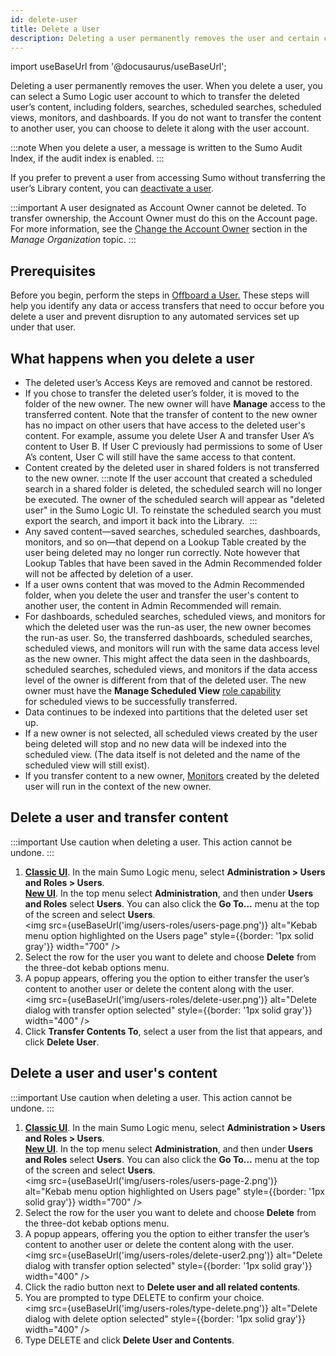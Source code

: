```yaml
---
id: delete-user
title: Delete a User
description: Deleting a user permanently removes the user and certain content types.
---
```


import useBaseUrl from '@docusaurus/useBaseUrl';

Deleting a user permanently removes the user. When you delete a user, you can select a Sumo Logic user account to which to transfer the deleted user’s content, including folders, searches, scheduled searches, scheduled views, monitors, and dashboards. If you do not want to transfer the content to another user, you can choose to delete it along with the user account.

:::note
When you delete a user, a message is written to the Sumo Audit Index, if the audit index is enabled.
:::

If you prefer to prevent a user from accessing Sumo without transferring the user’s Library content, you can [deactivate a user](deactivate-activate-user.md).

:::important
A user designated as Account Owner cannot be deleted. To transfer ownership, the Account Owner must do this on the Account page. For more information, see the [Change the Account Owner](/docs/manage/manage-subscription/create-and-manage-orgs/manage-org-settings) section in the *Manage Organization* topic.
:::

## Prerequisites

Before you begin, perform the steps in [Offboard a User.](offboard-user.md) These steps will help you identify any data or access transfers that need to occur before you delete a user and prevent disruption to any automated services set up under that user.

## What happens when you delete a user

* The deleted user’s Access Keys are removed and cannot be restored.
* If you chose to transfer the deleted user’s folder, it is moved to the folder of the new owner. The new owner will have **Manage** access to the transferred content. Note that the transfer of content to the new owner has no impact on other users that have access to the deleted user's content. For example, assume you delete User A and transfer User A’s content to User B. If User C previously had permissions to some of User A’s content, User C will still have the same access to that content. 
* Content created by the deleted user in shared folders is not transferred to the new owner.
   :::note
   If the user account that created a scheduled search in a shared folder is deleted, the scheduled search will no longer be executed. The owner of the scheduled search will appear as "deleted user" in the Sumo Logic UI. To reinstate the scheduled search you must export the search, and import it back into the Library. 
   :::
* Any saved content—saved searches, scheduled searches, dashboards, monitors, and so on—that depend on a Lookup Table created by the user being deleted may no longer run correctly. Note however that Lookup Tables that have been saved in the Admin Recommended folder will not be affected by deletion of a user.
* If a user owns content that was moved to the Admin Recommended folder, when you delete the user and transfer the user's content to another user, the content in Admin Recommended will remain.
* For dashboards, scheduled searches, scheduled views, and monitors for which the deleted user was the run-as user, the new owner becomes the run-as user. So, the transferred dashboards, scheduled searches, scheduled views, and monitors will run with the same data access level as the new owner. This might affect the data seen in the dashboards, scheduled searches, scheduled views, and monitors if the data access level of the owner is different from that of the deleted user. The new owner must have the **Manage Scheduled View** [role capability](../roles/role-capabilities.md) for scheduled views to be successfully transferred.
* Data continues to be indexed into partitions that the deleted user set up. 
* If a new owner is not selected, all scheduled views created by the user being deleted will stop and no new data will be indexed into the scheduled view. (The data itself is not deleted and the name of the scheduled view will still exist).  
* If you transfer content to a new owner, [Monitors](/docs/alerts/monitors) created by the deleted user will run in the context of the new owner.

## Delete a user and transfer content

:::important
Use caution when deleting a user. This action cannot be undone.
:::

1. [**Classic UI**](/docs/get-started/sumo-logic-ui-classic). In the main Sumo Logic menu, select **Administration > Users and Roles > Users**. <br/>[**New UI**](/docs/get-started/sumo-logic-ui). In the top menu select **Administration**, and then under **Users and Roles** select **Users**. You can also click the **Go To...** menu at the top of the screen and select **Users**.  <br/><img src={useBaseUrl('img/users-roles/users-page.png')} alt="Kebab menu option highlighted on the Users page" style={{border: '1px solid gray'}} width="700" />
1. Select the row for the user you want to delete and choose **Delete** from the three-dot kebab options menu.
1. A popup appears, offering you the option to either transfer the user’s content to another user or delete the content along with the user. <br/><img src={useBaseUrl('img/users-roles/delete-user.png')} alt="Delete dialog with transfer option selected" style={{border: '1px solid gray'}} width="400" />
1. Click **Transfer Contents To**, select a user from the list that appears, and click **Delete User**.

## Delete a user and user's content

:::important
Use caution when deleting a user. This action cannot be undone.
:::

1. [**Classic UI**](/docs/get-started/sumo-logic-ui-classic). In the main Sumo Logic menu, select **Administration > Users and Roles > Users**. <br/>[**New UI**](/docs/get-started/sumo-logic-ui). In the top menu select **Administration**, and then under **Users and Roles** select **Users**. You can also click the **Go To...** menu at the top of the screen and select **Users**.  <br/><img src={useBaseUrl('img/users-roles/users-page-2.png')} alt="Kebab menu option highlighted on Users page" style={{border: '1px solid gray'}} width="700" />
1. Select the row for the user you want to delete and choose **Delete** from the three-dot kebab options menu.
1. A popup appears, offering you the option to either transfer the user’s content to another user or delete the content along with the user. <br/><img src={useBaseUrl('img/users-roles/delete-user2.png')} alt="Delete dialog with transfer option selected" style={{border: '1px solid gray'}} width="400" />
1. Click the radio button next to **Delete user and all related contents**.
1. You are prompted to type DELETE to confirm your choice. <br/><img src={useBaseUrl('img/users-roles/type-delete.png')} alt="Delete dialog with delete option selected" style={{border: '1px solid gray'}} width="400" />
1. Type DELETE and click **Delete User and Contents**.
